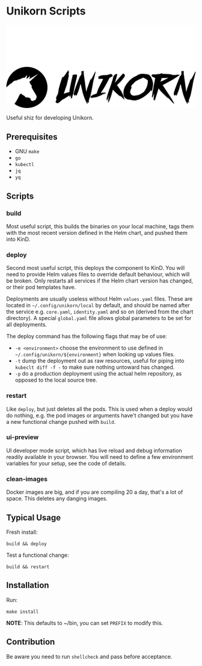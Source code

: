 # Unikorn Scripts

![Unikorn Logo](https://raw.githubusercontent.com/unikorn-cloud/assets/main/images/logos/light-on-dark/logo.svg#gh-dark-mode-only)
![Unikorn Logo](https://raw.githubusercontent.com/unikorn-cloud/assets/main/images/logos/dark-on-light/logo.svg#gh-light-mode-only)

Useful shiz for developing Unikorn.

## Prerequisites

* GNU `make`
* `go`
* `kubectl`
* `jq`
* `yq`

## Scripts

### build

Most useful script, this builds the binaries on your local machine, tags them with the most recent version defined in the Helm chart, and pushed them into KinD.

### deploy

Second most useful script, this deploys the component to KinD.
You will need to provide Helm values files to override default behaviour, which will be broken.
Only restarts all services if the Helm chart version has changed, or their pod templates have.

Deployments are usually useless without Helm `values.yaml` files.
These are located in `~/.config/unikorn/local` by default, and should be named after the service e.g. `core.yaml`, `identity.yaml` and so on (derived from the chart directory).
A special `global.yaml` file allows global parameters to be set for all deployments.

The deploy command has the following flags that may be of use:

* `-e <environment>` choose the environment to use defined in `~/.config/unikorn/${environment}` when looking up values files.
* `-t` dump the deployment out as raw resources, useful for piping into `kubeclt diff -f -` to make sure nothing untoward has changed.
* `-p` do a production deployment using the actual helm repository, as opposed to the local source tree.

### restart

Like `deploy`, but just deletes all the pods.
This is used when a deploy would do nothing, e.g. the pod images or arguments have't changed but you have a new functional change pushed with `build`.

### ui-preview

UI developer mode script, which has live reload and debug information readily available in your browser.
You will need to define a few environment variables for your setup, see the code of details.

### clean-images

Docker images are big, and if you are compiling 20 a day, that's a lot of space.
This deletes any danging images.

## Typical Usage

Fresh install:

```shell
build && deploy
```

Test a functional change:

```shell
build && restart
```

## Installation

Run:

```shell
make install
```

**NOTE**: This defaults to ~/bin, you can set `PREFIX` to modify this.

## Contribution

Be aware you need to run `shellcheck` and pass before acceptance.
